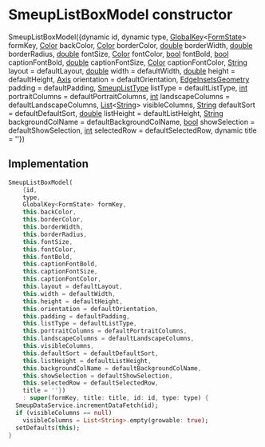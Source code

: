 


# SmeupListBoxModel constructor







SmeupListBoxModel({dynamic id, dynamic type, [GlobalKey](https://api.flutter.dev/flutter/widgets/GlobalKey-class.html)&lt;[FormState](https://api.flutter.dev/flutter/widgets/FormState-class.html)> formKey, [Color](https://api.flutter.dev/flutter/dart-ui/Color-class.html) backColor, [Color](https://api.flutter.dev/flutter/dart-ui/Color-class.html) borderColor, [double](https://api.flutter.dev/flutter/dart-core/double-class.html) borderWidth, [double](https://api.flutter.dev/flutter/dart-core/double-class.html) borderRadius, [double](https://api.flutter.dev/flutter/dart-core/double-class.html) fontSize, [Color](https://api.flutter.dev/flutter/dart-ui/Color-class.html) fontColor, [bool](https://api.flutter.dev/flutter/dart-core/bool-class.html) fontBold, [bool](https://api.flutter.dev/flutter/dart-core/bool-class.html) captionFontBold, [double](https://api.flutter.dev/flutter/dart-core/double-class.html) captionFontSize, [Color](https://api.flutter.dev/flutter/dart-ui/Color-class.html) captionFontColor, [String](https://api.flutter.dev/flutter/dart-core/String-class.html) layout = defaultLayout, [double](https://api.flutter.dev/flutter/dart-core/double-class.html) width = defaultWidth, [double](https://api.flutter.dev/flutter/dart-core/double-class.html) height = defaultHeight, [Axis](https://api.flutter.dev/flutter/painting/Axis.html) orientation = defaultOrientation, [EdgeInsetsGeometry](https://api.flutter.dev/flutter/painting/EdgeInsetsGeometry-class.html) padding = defaultPadding, [SmeupListType](../../smeup_models_widgets_smeup_list_box_model/SmeupListType.md) listType = defaultListType, [int](https://api.flutter.dev/flutter/dart-core/int-class.html) portraitColumns = defaultPortraitColumns, [int](https://api.flutter.dev/flutter/dart-core/int-class.html) landscapeColumns = defaultLandscapeColumns, [List](https://api.flutter.dev/flutter/dart-core/List-class.html)&lt;[String](https://api.flutter.dev/flutter/dart-core/String-class.html)> visibleColumns, [String](https://api.flutter.dev/flutter/dart-core/String-class.html) defaultSort = defaultDefaultSort, [double](https://api.flutter.dev/flutter/dart-core/double-class.html) listHeight = defaultListHeight, [String](https://api.flutter.dev/flutter/dart-core/String-class.html) backgroundColName = defaultBackgroundColName, [bool](https://api.flutter.dev/flutter/dart-core/bool-class.html) showSelection = defaultShowSelection, [int](https://api.flutter.dev/flutter/dart-core/int-class.html) selectedRow = defaultSelectedRow, dynamic title = ''})





## Implementation

```dart
SmeupListBoxModel(
    {id,
    type,
    GlobalKey<FormState> formKey,
    this.backColor,
    this.borderColor,
    this.borderWidth,
    this.borderRadius,
    this.fontSize,
    this.fontColor,
    this.fontBold,
    this.captionFontBold,
    this.captionFontSize,
    this.captionFontColor,
    this.layout = defaultLayout,
    this.width = defaultWidth,
    this.height = defaultHeight,
    this.orientation = defaultOrientation,
    this.padding = defaultPadding,
    this.listType = defaultListType,
    this.portraitColumns = defaultPortraitColumns,
    this.landscapeColumns = defaultLandscapeColumns,
    this.visibleColumns,
    this.defaultSort = defaultDefaultSort,
    this.listHeight = defaultListHeight,
    this.backgroundColName = defaultBackgroundColName,
    this.showSelection = defaultShowSelection,
    this.selectedRow = defaultSelectedRow,
    title = ''})
    : super(formKey, title: title, id: id, type: type) {
  SmeupDataService.incrementDataFetch(id);
  if (visibleColumns == null)
    visibleColumns = List<String>.empty(growable: true);
  setDefaults(this);
}
```







